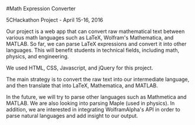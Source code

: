 #Math Expression Converter

5CHackathon Project - April 15-16, 2016

Our project is a web app that can convert raw mathematical text between various math languages such as LaTeX, Wolfram's Mathematica, and MATLAB. So far, we can parse LaTeX expressions and convert it into other languages. This will benefit students in technical fields, including math, physics, and engineering.

We used HTML, CSS, Javascript, and jQuery for this project.

The main strategy is to convert the raw text into our intermediate language, and then translate that into LaTeX, Mathematica, and MATLAB.

In the future, we will try to parse other languages such as Mathmetica and MATLAB. We are also looking into parsing Maple (used in physics). In addition, we are interested in integrating WolframAlpha's API in order to parse natural languages and add insight to our output.
